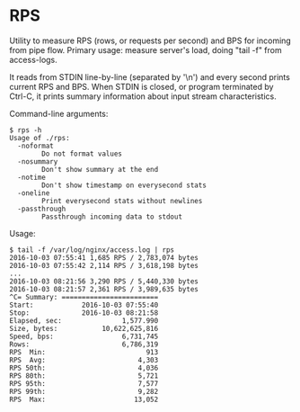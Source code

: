 # RPS
Utility to measure RPS (rows, or requests per second) and BPS for incoming from pipe flow.
Primary usage: measure server's load, doing "tail -f" from access-logs.

It reads from STDIN line-by-line (separated by '\n') and every second prints current RPS and BPS.
When STDIN is closed, or program terminated by Ctrl-C, it prints summary information about input stream characteristics.

Command-line arguments:
```
$ rps -h
Usage of ./rps:
  -noformat
        Do not format values
  -nosummary
        Don't show summary at the end
  -notime
        Don't show timestamp on everysecond stats
  -oneline
        Print everysecond stats without newlines
  -passthrough
        Passthrough incoming data to stdout
```

Usage:
```
$ tail -f /var/log/nginx/access.log | rps
2016-10-03 07:55:41 1,685 RPS / 2,783,074 bytes
2016-10-03 07:55:42 2,114 RPS / 3,618,198 bytes
...
2016-10-03 08:21:56 3,290 RPS / 5,440,330 bytes
2016-10-03 08:21:57 2,361 RPS / 3,989,635 bytes
^C= Summary: ========================
Start:            2016-10-03 07:55:40
Stop:             2016-10-03 08:21:58
Elapsed, sec:               1,577.990
Size, bytes:           10,622,625,816
Speed, bps:                 6,731,745
Rows:                       6,786,319
RPS  Min:                         913
RPS  Avg:                       4,303
RPS 50th:                       4,036
RPS 80th:                       5,721
RPS 95th:                       7,577
RPS 99th:                       9,282
RPS  Max:                      13,052
```
